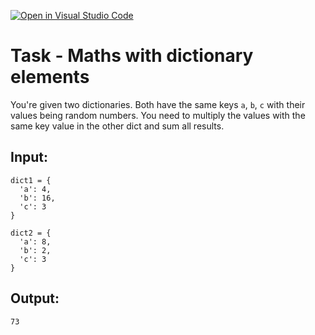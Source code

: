 [![Open in Visual Studio Code](https://classroom.github.com/assets/open-in-vscode-718a45dd9cf7e7f842a935f5ebbe5719a5e09af4491e668f4dbf3b35d5cca122.svg)](https://classroom.github.com/online_ide?assignment_repo_id=12001914&assignment_repo_type=AssignmentRepo)
# Task - Maths with dictionary elements

You're given two dictionaries. Both have the same keys `a`, `b`, `c` with their values being random numbers. You need to multiply the values with the same key value in the other dict and sum all results.

## Input:

```
dict1 = {
  'a': 4,
  'b': 16,
  'c': 3
}

dict2 = {
  'a': 8,
  'b': 2,
  'c': 3
}
```

## Output:

```
73
```

